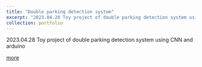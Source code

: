 ```yaml
---
title: "Double parking detection system"
excerpt: "2023.04.28 Toy project of double parking detection system using CNN and arduino <br/><img src='/images/pf5.png'>"
collection: portfolio
---
```

2023.04.28 Toy project of double parking detection system using CNN and arduino 

[more](/files/pf6.pdf)  
